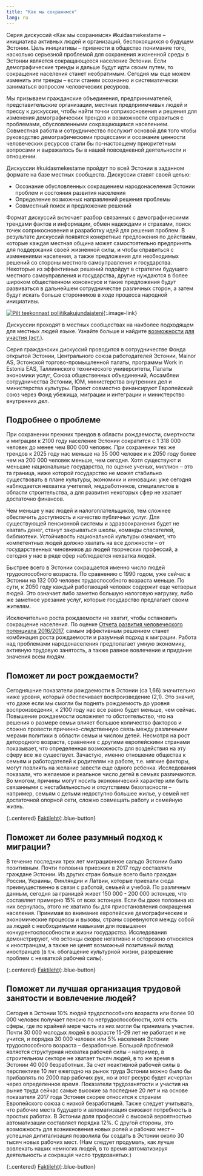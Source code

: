 ```yaml
---
title: "Как мы сохранимся"
lang: ru
---
```

Серия дискуссий «Как мы сохранимся» #kuidasmekestame – инициатива активных людей и организаций, беспокоящихся о будущем Эстонии. Цель инициативы – привнести в общество понимание того, насколько серьезной проблемой для сохранения жизненной среды в Эстонии является сокращающееся население Эстонии. Если демографические тренды и дальше будут идти своим путем, то сокращение населения станет необратимым. Сегодня мы еще можем изменить эти тренды – если станем осознанно и систематически заниматься вопросом человеческих ресурсов.

Мы призываем гражданские объединения, предпринимателей, представительские организации, местных предприимчивых людей и прессу к дискуссии, чтобы найти точки соприкосновения и решения для изменения демографических трендов и возможности справиться с проблемами, обусловленными сокращающимся населением. Совместная работа и сотрудничество послужит основой для того чтобы руководство демографическими процессами и осознание ценности человеческих ресурсов стали бы по-настоящему приоритетным вопросами и выражалось бы в нашей повседневной деятельности и отношении. 

Дискуссии #kuidasmekestame пройдут по всей Эстонии в заданном формате на базе местных сообществ. Дискуссии ставят своей целью:

- Осознание обусловленных сокращением народонаселения Эстонии проблем и состояния развития населения 
- Определение возможных направлений решения проблемы
- Совместный поиск и предложение решений 

Формат дискуссий включает разбор связанных с демографическими трендами фактов и информации, обмен надеждами и страхами, поиск точек соприкосновения и разработку идей для решения проблем. В результате дискуссий появятся конкретные предложения по действиям, которые каждая местная община может самостоятельно предпринять для поддержания своей жизненной силы, и чтобы справиться с изменениями населения, а также предложения для необходимых решений со стороны местного самоуправления и государства. Некоторые из эффективных решений подойдут в стратегии будущего местного самоуправления и государства, другие нуждаются в более широком общественном консенсусе и такие предложения будут развиваться в дальнейшем сотрудничестве различных сторон, а затем будут искать больше сторонников в ходе процесса народной инициативы.

[![Pilt teekonnast poliitikakujundajateni](/assets/teekond-ru.png)](/assets/teekond-ru.png){:.image-link}

Дискуссии проходят в местных сообществах на наиболее подходящем для местных людей языке. Узнайте больше и найдите [возможности для участия (эст.)](/kalender/).

Серия гражданских дискуссий проводится в сотрудничестве Фонда открытой Эстонии, Центрального союза работодателей Эстонии, Mainor AS, Эстонской торгово-промышленной палаты, программы Work in Estonia EAS, Таллиннского технического университеты, Палаты экономики услуг, Союза общественных объединений, Ассамблеи сотрудничества Эстонии, IOM, министерства внутренних дел и министерства культуры. Проект совместно финансируют Европейский союз через Фонд убежища, миграции и интеграции и министерство внутренних дел.

## Подробнее о проблеме

При сохранении прежних трендов в области рождаемости, смертности и миграции к 2100 году население Эстонии сократится с 1 318 000 человек до менее чем 800 000 человек. При сохранении тех же трендов к 2025 году нас меньше на 35 000 человек и к 2050 году более чем на 200 000 человек меньше, чем сегодня. Хотя существуют и меньшие национальные государства, по оценке ученых, миллион – это та граница, ниже которой государство не может стабильно существовать в плане культуры, экономики и инновации: уже сегодня наблюдается нехватка учителей, медработников, специалистов в области строительства, а для развития некоторых сфер не хватает достаточно финансов.

Чем меньше у нас людей и налогоплательщиков, тем сложнее обеспечить доступность и качество публичных услуг. Для существующей пенсионной системы и здравоохранения будет не хватать денег, станут закрываться школы, команды спасателей, библиотеки. Устойчивость национальной культуры означает, что компетентных людей должно хватать на все должности – от государственных чиновников до людей творческих профессий, а сегодня у нас в ряде сфер наблюдается нехватка людей.

Быстрее всего в Эстонии сокращается именно число людей трудоспособного возраста. По сравнению с 1990 годом, уже сейчас в Эстонии на 132 000 человек трудоспособного возраста меньше. По сути, к 2050 году каждый работающий человек содержит еще четверых людей. Это означает либо заметно большую налоговую нагрузку, либо же заметное урезание услуг, которые государство предлагает своим жителям.

Исключительно роста рождаемости не хватит, чтобы остановить сокращение населения. По оценке [Отчета развития человеческого потенциала 2016/2017](https://inimareng.ee/en/estonia-at-the-age-of-migration-ru/), самым эффективным решением станет комбинация роста рождаемости и разумный подход к миграции. Работа над проблемами народонаселения предполагает умную экономику, активную трудовую занятость, а также равное вовлечение и придание значения всем людям.

## Поможет ли рост рождаемости?

Сегодняшние показатели рождаемости в Эстонии (ca 1,66) значительно ниже уровня, который обеспечивает воспроизведение (2,1). Это значит, что даже если мы смогли бы поднять рождаемость до уровня воспроизведения, к 2100 году нас все равно будет меньше, чем сейчас. Повышение рождаемости осложняет то обстоятельство, что на решения о размере семьи влияет большое количество факторов и сложно провести причинно-следственную связь между различными мерами политики в области семьи и числом детей. Несмотря на рост детородного возраста, сравнение с другими европейскими странами показывает, что определенная возможность для воздействия на эту сферу все же существует. Зачастую, именно отношение общества к семьям и работодателей к родителям на работе, т.е. мягкие факторы, могут повлиять на желание завести еще одного ребенка. Исследования показали, что желаемое и реальное число детей в семьях различаются. Во многом, причины могут носить экономический характер или быть связанными с нестабильностью и отсутствием безопасности – например, семьям с детьми недоступно большее жилье, у семей нет достаточной опорной сети, сложно совмещать работу и семейную жизнь.

{:.centered}
[Faktileht](/sündimus.pdf){:.blue-button}

## Поможет ли более разумный подход к миграции?

В течение последних трех лет миграционное сальдо Эстонии было позитивным. Почти половина приезжих в 2017 году составляли граждане Эстонии. Из других стран больше всего было граждан России, Украины, Финляндии и Латвии, которые приехали сюда преимущественно в связи с работой, семьей и учебой. По различным данным, сегодня за границей живет 150 000 - 200 000 эстонцев, что составляет примерно 15% от всех эстонцев. Если бы даже половина из них вернулась, этого не хватило бы для приостановления сокращения населения. Принимая во внимание европейские демографические и экономические процессы и вызовы, страны соревнуются между собой за людей с необходимыми навыками для повышения конкурентоспособности и жизни государства. Исследования демонстрируют, что эстонцы скорее негативно и осторожно относятся к иностранцам, а также не ценят возможный позитивный вклад иностранцев (в т.ч. обогащение культурной жизни, разрешение проблем с нехваткой рабочей силы).

{:.centered}
[Faktileht](/ränne.pdf){:.blue-button}

## Поможет ли лучшая организация трудовой занятости и вовлечение людей?

 Сегодня в Эстонии 10% людей трудоспособного возраста или более 90 000 человек получает пенсию по нетрудоспособности, хотя есть сферы, где по крайней мере часть из них могли бы принимать участие. Почти 30 000 молодых людей в возрасте 15-29 лет не работает и не учится, и порядка 30 000 человек или 5% населения Эстонии трудоспособного возраста – безработные. Большой проблемой является структурная нехватка рабочей силы – например, в строительном секторе не хватает тысяч людей, в то же время в Эстонии 40 000 безработных. За счет неактивной рабочей силы в перспективе 10 лет ежегодно на рынок труда Эстонии можно было бы прибавлять по 2000 пар рабочих рук, но и этот ресурс будет исчерпан через определенное время. Показатели трудозанятости и участия на рынке труда сейчас самые высокие за последние 20 лет и на основе показателя 2017 года Эстония скорее относится к странам Европейского союза с низкой безработицей. Также следует учитывать, что рабочие места будущего и автоматизация снижают потребность в простых работах. В Эстонии доля профессий с высокой вероятностью автоматизации составляет порядка 12%. С другой стороны, это возможность для возникновения новых ролей и рабочих мест – успешная дигитализация позволила бы создать в Эстонии около 30 тысяч новых рабочих мест.
 (Нам следует продумать, как лучше вовлекать наших немногих людей, в то время автоматизируя деятельность и сокращая число трудозанятых.)

{:.centered}
[Faktileht](/tööhõive.pdf){:.blue-button}
